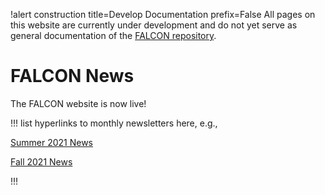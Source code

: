 !alert construction title=Develop Documentation prefix=False
All pages on this website are currently under development and do not yet serve as general documentation of the [FALCON repository](https://github.com/idaholab/falcon).

# FALCON News

The FALCON website is now live! <!--dummy-->

!!!
list hyperlinks to monthly newsletters here, e.g.,

[Summer 2021 News](2021-06.md)

[Fall 2021 News](2021-10.md)

!!!
